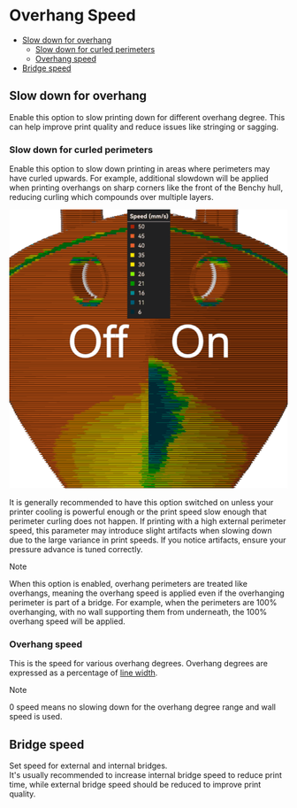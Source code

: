 # Overhang Speed

- [Slow down for overhang](#slow-down-for-overhang)
  - [Slow down for curled perimeters](#slow-down-for-curled-perimeters)
  - [Overhang speed](#overhang-speed-1)
- [Bridge speed](#bridge-speed)

## Slow down for overhang

Enable this option to slow printing down for different overhang degree.
This can help improve print quality and reduce issues like stringing or sagging.

### Slow down for curled perimeters

Enable this option to slow down printing in areas where perimeters may have curled upwards. For example, additional slowdown will be applied when printing overhangs on sharp corners like the front of the Benchy hull, reducing curling which compounds over multiple layers.  

![slow-down-for-curled-perimeters](https://github.com/SoftFever/OrcaSlicer/blob/main/doc/images/speed/slow-down-for-curled-perimeters.png?raw=true)

It is generally recommended to have this option switched on unless your printer cooling is powerful enough or the print speed slow enough that perimeter curling does not happen. If printing with a high external perimeter speed, this parameter may introduce slight artifacts when slowing down due to the large variance in print speeds. If you notice artifacts, ensure your pressure advance is tuned correctly.  

> [!NOTE]
> When this option is enabled, overhang perimeters are treated like overhangs, meaning the overhang speed is applied even if the overhanging perimeter is part of a bridge. For example, when the perimeters are 100% overhanging, with no wall supporting them from underneath, the 100% overhang speed will be applied.

### Overhang speed

This is the speed for various overhang degrees. Overhang degrees are expressed as a percentage of [line width](quality_settings_line_width).  

> [!NOTE]
> 0 speed means no slowing down for the overhang degree range and wall speed is used.

## Bridge speed

Set speed for external and internal bridges.  
It's usually recommended to increase internal bridge speed to reduce print time, while external bridge speed should be reduced to improve print quality.
